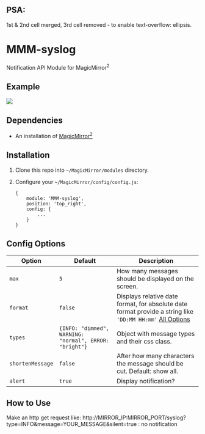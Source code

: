 ## PSA: 
1st &  2nd cell merged, 3rd cell removed - to enable text-overflow: ellipsis.

# MMM-syslog
Notification API Module for MagicMirror<sup>2</sup>

## Example

![](https://forum.magicmirror.builders/uploads/files/1473753516823-syslog-icon-4.jpg)

## Dependencies
  * An installation of [MagicMirror<sup>2</sup>](https://github.com/MichMich/MagicMirror)

## Installation
 1. Clone this repo into `~/MagicMirror/modules` directory.
 2. Configure your `~/MagicMirror/config/config.js`:

    ```
    {
        module: 'MMM-syslog',
        position: 'top_right',
        config: {
            ...
        }
    }
    ```

## Config Options
| **Option** | **Default** | **Description** |
| --- | --- | --- |
| `max` | `5` | How many messages should be displayed on the screen. |
| `format` | `false` | Displays relative date format, for absolute date format provide a string like `'DD:MM HH:mm'` [All Options](http://momentjs.com/docs/#/displaying/format/) |
| `types` | `{INFO: "dimmed", WARNING: "normal", ERROR: "bright"}` | Object with message types and their css class. |
| `shortenMessage` | `false` | After how many characters the message should be cut. Default: show all. |
| `alert` | `true` | Display notification? |

## How to Use
Make an http get request like:
  http://MIRROR_IP:MIRROR_PORT/syslog?type=INFO&message=YOUR_MESSAGE&silent=true : no notification

